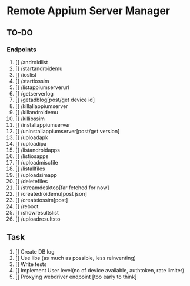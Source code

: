 # Remote Appium Server Manager

## TO-DO

### Endpoints

1. []  /androidlist
1. []  /startandroidemu
1. []  /ioslist
1. []  /startiossim
1. []  /listappiumserverurl
1. []  /getserverlog
1. []  /getadblog[post/get device id]
1. []  /killallappiumserver
1. []  /killandroidemu
1. []  /killiossim
1. []  /installappiumserver
1. []  /uninstallappiumserver[post/get version]
1. []  /uploadapk
1. []  /uploadipa
1. []  /listandroidapps
1. []  /listiosapps
1. []  /uploadmiscfile
1. []  /listallfiles
1. []  /uploadsimapp
1. []  /deletefiles
1. []  /streamdesktop[far fetched for now]
1. []  /createdroidemu[post json]
1. []  /createiossim[post]
1. []  /reboot
1. []  /showresultslist
1. []  /uploadresultsto

## Task

1. []  Create DB log
1. []  Use libs (as much as possible, less reinventing)
1. []  Write tests
1. []  Implement User level(no of device available, authtoken, rate limiter)
1. []  Proxying webdriver endpoint [too early to think]